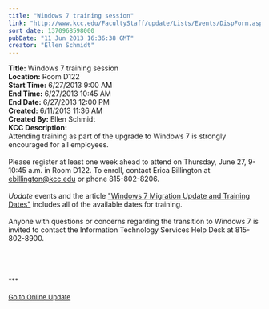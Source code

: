 ```yaml
---
title: "Windows 7 training session"
link: "http://www.kcc.edu/FacultyStaff/update/Lists/Events/DispForm.aspx?ID=401"
sort_date: 1370968598000
pubDate: "11 Jun 2013 16:36:38 GMT"
creator: "Ellen Schmidt"
---
```


<div><b>Title:</b> Windows 7 training session</div>
<div><b>Location:</b> Room D122</div>
<div><b>Start Time:</b> 6/27/2013 9:00 AM</div>
<div><b>End Time:</b> 6/27/2013 10:45 AM</div>
<div><b>End Date:</b> 6/27/2013 12:00 PM</div>
<div><b>Created:</b> 6/11/2013 11:36 AM</div>
<div><b>Created By:</b> Ellen Schmidt</div>
<div><b>KCC Description:</b> <div class="ExternalClass060910A1ECBC4E088A6F7A546D1ECAF3">
<div>Attending training as part of the upgrade to Windows 7 is strongly encouraged for all employees.</div>
<div> </div>
<div>Please register at least one week ahead to attend on Thursday, June 27, 9-10:45 a.m. in Room D122. To enroll, contact Erica Billington at <a href="mailto:ebillington@kcc.edu">ebillington@kcc.edu</a> or phone 815-802-8206.<br />  </div>
<div><em>Update</em> events and the article <a href="/FacultyStaff/update/Lists/Announcements/DispForm2.aspx?List=7e45450e-520d-4ad3-81dd-a79ebcc75df4&amp;ID=1138&amp;Source=http%3a//www.kcc.edu/FacultyStaff/update/Pages/dailyupdate.aspx&amp;Web=6dd7d01a-f4b3-47f9-8d35-b60692caa2f7">&quot;Windows 7 Migration Update and Training Dates&quot;</a> includes all of the available dates for training. </div>
<div> </div>
<div>Anyone with questions or concerns regarding the transition to Windows 7 is invited to contact the Information Technology Services Help Desk at 815-802-8900.</div>
<div>
<div>
<div><br /> </div>
<div> </div>
<div> </div>
<div></div>
<div></div>
<div></div>
<div>
<div><font size="2"></font></div>
<div>
<div>
<div>
<div>
<div>
<div>
<div>
<div><font size="2">***</font></div>
<div><font size="2"></font> </div>
<div><font size="2"></font></div>
<div></div>
<div><a href="/FacultyStaff/update/Pages/dailyupdate.aspx"><font size="2">Go to Online Update</font></a></div>
<div></div>
<div><font size="2"></font></div></div></div></div></div></div></div></div></div></div></div></div></div>
